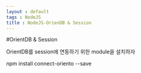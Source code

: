 ```yaml
---
layout : default
tags : NodeJS
title : NodeJS-OrienDB & Session
---
```


#OrientDB & Session

OrientDB를 session에 연동하기 위한 module을 설치하자

npm install connect-oriento --save

